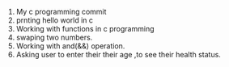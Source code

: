 1) My c programming commit 
2) prnting hello world in c
3) Working with functions in c programming 
4) swaping two numbers.
5) Working with and(&&) operation.
6) Asking user to enter their their age ,to see their health status.

